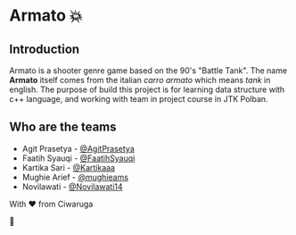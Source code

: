 # Armato 💥

## Introduction
Armato is a shooter genre game based on the 90's "Battle Tank". The name **Armato** itself comes from the italian _carro armato_ which means _tank_ in english. The purpose of build this project is for learning data structure with c++ language, and working with team in project course in JTK Polban.

## Who are the teams
- Agit Prasetya - [@AgitPrasetya](https://github.com/AgitPrasetya)
- Faatih Syauqi - [@FaatihSyauqi](https://github.com/FaatihSyauqi)
- Kartika Sari - [@Kartikaaa](https://github.com/Kartikaaa)
- Mughie Arief - [@mughieams](https://github.com/mughieams/)
- Novilawati - [@Novilawati14](https://github.com/Novilawati14)

With ♥️ from Ciwaruga

🐳

